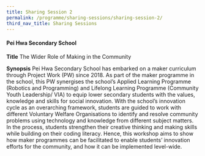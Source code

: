 ```yaml
---
title: Sharing Session 2
permalink: /programme/sharing-sessions/sharing-session-2/
third_nav_title: Sharing Sessions
---
```


#### Pei Hwa Secondary School

**Title**
The Wider Role of Making in the Community

**Synopsis**
Pei Hwa Secondary School has embarked on a maker curriculum through Project Work (PW) since 2018. As part of the maker programme in the school, this PW synergises the school’s Applied Learning Programme (Robotics and Programming) and Lifelong Learning Programme (Community Youth Leadership/ VIA) to equip lower secondary students with the values, knowledge and skills for social innovation. With the school’s innovation cycle as an overarching framework, students are guided to work with different Voluntary Welfare Organisations to identify and resolve community problems using technology and knowledge from different subject matters. In the process, students strengthen their creative thinking and making skills while building on their coding literacy. Hence, this workshop aims to show how maker programmes can be facilitated to enable students’ innovation efforts for the community, and how it can be implemented level-wide.
